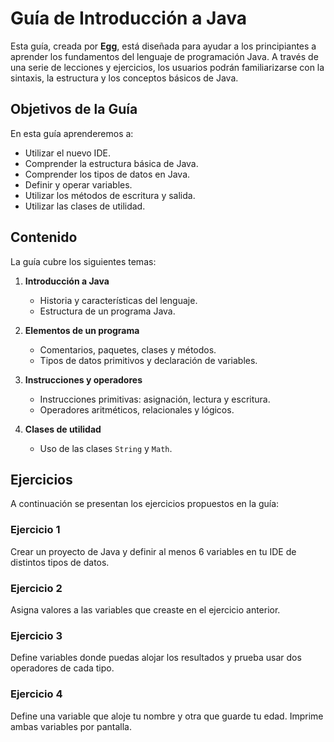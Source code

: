 # Guía de Introducción a Java

Esta guía, creada por **Egg**, está diseñada para ayudar a los principiantes a aprender los fundamentos del lenguaje de programación Java. A través de una serie de lecciones y ejercicios, los usuarios podrán familiarizarse con la sintaxis, la estructura y los conceptos básicos de Java.

## Objetivos de la Guía

En esta guía aprenderemos a:

- Utilizar el nuevo IDE.
- Comprender la estructura básica de Java.
- Comprender los tipos de datos en Java.
- Definir y operar variables.
- Utilizar los métodos de escritura y salida.
- Utilizar las clases de utilidad.

## Contenido

La guía cubre los siguientes temas:

1. **Introducción a Java**
   - Historia y características del lenguaje.
   - Estructura de un programa Java.

2. **Elementos de un programa**
   - Comentarios, paquetes, clases y métodos.
   - Tipos de datos primitivos y declaración de variables.

3. **Instrucciones y operadores**
   - Instrucciones primitivas: asignación, lectura y escritura.
   - Operadores aritméticos, relacionales y lógicos.

4. **Clases de utilidad**
   - Uso de las clases `String` y `Math`.

## Ejercicios

A continuación se presentan los ejercicios propuestos en la guía:

### Ejercicio 1
Crear un proyecto de Java y definir al menos 6 variables en tu IDE de distintos tipos de datos.

### Ejercicio 2
Asigna valores a las variables que creaste en el ejercicio anterior.

### Ejercicio 3
Define variables donde puedas alojar los resultados y prueba usar dos operadores de cada tipo.

### Ejercicio 4
Define una variable que aloje tu nombre y otra que guarde tu edad. Imprime ambas variables por pantalla.
